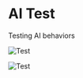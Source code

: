 # AI Test
Testing AI behaviors


![Test](https://dl.dropboxusercontent.com/u/51228750/GitHub/ai-test01.png)

![Test](https://dl.dropboxusercontent.com/u/51228750/GitHub/ai-test02.png)
